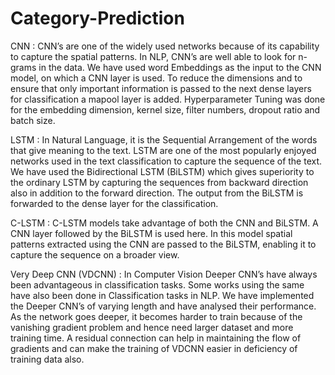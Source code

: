 # Category-Prediction

CNN : CNN’s are one of the widely used networks because of its capability to capture the spatial patterns. In NLP, CNN’s are well able to look for n-grams in the data. We have used word Embeddings as the input to the CNN model, on which a CNN layer is used. To reduce the dimensions and to ensure that only important information is passed to the next dense layers for classification a mapool layer is added. Hyperparameter Tuning was done for the embedding dimension, kernel size, filter numbers, dropout ratio and batch size.

LSTM : In Natural Language, it is the Sequential Arrangement of the words that give meaning to the text. LSTM are one of the most popularly enjoyed networks used in the text classification to capture the sequence of the text. We have used the Bidirectional LSTM (BiLSTM) which gives superiority to the ordinary LSTM by capturing the sequences from backward direction also in addition to the forward direction. The output from the BiLSTM is forwarded to the dense layer for the classification. 

C-LSTM : C-LSTM models take advantage of both the CNN and BiLSTM. A CNN layer followed by the BiLSTM is used here. In this model spatial patterns extracted using the CNN are passed to the BiLSTM, enabling it to capture the sequence on a broader view. 

Very Deep CNN (VDCNN) : In Computer Vision Deeper CNN’s have always been advantageous in classification tasks. Some works using the same have also been done in Classification tasks in NLP. We have implemented the Deeper CNN’s of varying length and have analysed their performance. As the network goes deeper, it becomes harder to train because of the vanishing gradient problem and hence need larger dataset and more training time. A residual connection can help in maintaining the flow of gradients and can make the training of VDCNN easier in deficiency of training data also. 
